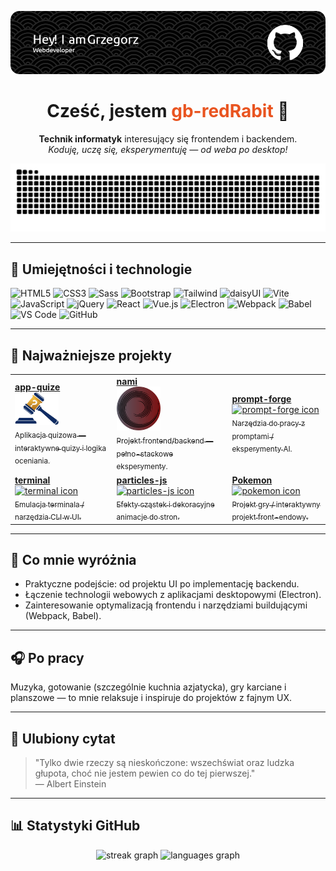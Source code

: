 <!-- HERO SECTION -->
<p align="center">
  <img src="./github-header-image.png"  alt="hero" />
</p>
<h1 align="center">Cześć, jestem <span style="color:#e95420;">gb-redRabit</span> 👋</h1>
<p align="center">
  <b>Technik informatyk</b> interesujący się frontendem i backendem.<br>
  <i>Koduję, uczę się, eksperymentuję — od weba po desktop!</i>
</p>

<!-- SNAKE ANIMATION -->
<p align="center">
  <!-- Czarny snake (upewnij się, że wygenerowałeś czarnego węża w swoim workflow Platane/snk) -->
  <img src="https://raw.githubusercontent.com/gb-redRabit/gb-redRabit/output/github-contribution-grid-snake.svg" alt="snake animation" />
</p>

---

## 🔧 Umiejętności i technologie

![HTML5](https://img.shields.io/badge/HTML5-E34F26?logo=html5&logoColor=fff&style=flat)
![CSS3](https://img.shields.io/badge/CSS3-1572B6?logo=css3&logoColor=fff&style=flat)
![Sass](https://img.shields.io/badge/Sass-CC6699?logo=sass&logoColor=fff&style=flat)
![Bootstrap](https://img.shields.io/badge/Bootstrap-7952B3?logo=bootstrap&logoColor=fff&style=flat)
![Tailwind](https://img.shields.io/badge/Tailwind_CSS-38B2AC?logo=tailwind-css&logoColor=fff&style=flat)
![daisyUI](https://img.shields.io/badge/daisyUI-FF69B4?logo=daisyui&logoColor=fff&style=flat)
![Vite](https://img.shields.io/badge/Vite-646CFF?logo=vite&logoColor=fff&style=flat)
![JavaScript](https://img.shields.io/badge/JavaScript-F7DF1E?logo=javascript&logoColor=222&style=flat)
![jQuery](https://img.shields.io/badge/jQuery-0769AD?logo=jquery&logoColor=fff&style=flat)
![React](https://img.shields.io/badge/React-61DAFB?logo=react&logoColor=222&style=flat)
![Vue.js](https://img.shields.io/badge/Vue.js-4FC08D?logo=vue.js&logoColor=fff&style=flat)
![Electron](https://img.shields.io/badge/Electron-2B2E3A?logo=electron&logoColor=9FEAF9&style=flat)
![Webpack](https://img.shields.io/badge/Webpack-8DD6F9?logo=webpack&logoColor=222&style=flat)
![Babel](https://img.shields.io/badge/Babel-F9DC3E?logo=babel&logoColor=222&style=flat)
![VS Code](https://img.shields.io/badge/VS_Code-007ACC?logo=visual-studio-code&logoColor=fff&style=flat)
![GitHub](https://img.shields.io/badge/GitHub-181717?logo=github&logoColor=fff&style=flat)

---

## 🚀 Najważniejsze projekty

<table>
  <tr>
    <td>
      <a href="https://github.com/gb-redRabit/app-quize">
        <b>app-quize</b><br>
        <img src="https://raw.githubusercontent.com/gb-redRabit/app-quize/main/frontend/public/favicon.ico" width="70" alt="app-quize icon"><br>
        <sub>Aplikacja quizowa — interaktywne quizy i logika oceniania.</sub>
      </a>
    </td>
    <td>
      <a href="https://github.com/gb-redRabit/nami">
        <b>nami</b><br>
        <!-- Poprawiona ścieżka do ikony -->
        <img src="https://raw.githubusercontent.com/gb-redRabit/nami/main/resources/icon.png" width="70" alt="nami icon"><br>
        <sub>Projekt frontend/backend — pełno-stackowe eksperymenty.</sub>
      </a>
    </td>
    <td>
      <a href="https://github.com/gb-redRabit/prompt-forge">
        <b>prompt-forge</b><br>
        <img src="https://raw.githubusercontent.com/gb-redRabit/prompt-forge/main/public/icon.png" width="70" alt="prompt-forge icon"><br>
        <sub>Narzędzia do pracy z promptami / eksperymenty AI.</sub>
      </a>
    </td>
  </tr>
  <tr>
    <td>
      <a href="https://github.com/gb-redRabit/terminal">
        <b>terminal</b><br>
        <img src="https://raw.githubusercontent.com/gb-redRabit/terminal/main/public/icon.png" width="70" alt="terminal icon"><br>
        <sub>Emulacja terminala / narzędzia CLI w UI.</sub>
      </a>
    </td>
    <td>
      <a href="https://github.com/gb-redRabit/particles-js">
        <b>particles-js</b><br>
        <img src="https://raw.githubusercontent.com/gb-redRabit/particles-js/main/public/icon.png" width="70" alt="particles-js icon"><br>
        <sub>Efekty cząstek i dekoracyjne animacje do stron.</sub>
      </a>
    </td>
    <td>
      <a href="https://github.com/gb-redRabit/Pokemon">
        <b>Pokemon</b><br>
        <img src="https://raw.githubusercontent.com/gb-redRabit/Pokemon/main/public/icon.png" width="70" alt="pokemon icon"><br>
        <sub>Projekt gry / interaktywny projekt front-endowy.</sub>
      </a>
    </td>
  </tr>
</table>

---

## 🎯 Co mnie wyróżnia

- Praktyczne podejście: od projektu UI po implementację backendu.
- Łączenie technologii webowych z aplikacjami desktopowymi (Electron).
- Zainteresowanie optymalizacją frontendu i narzędziami buildującymi (Webpack, Babel).

---

## 🎧 Po pracy

Muzyka, gotowanie (szczególnie kuchnia azjatycka), gry karciane i planszowe — to mnie relaksuje i inspiruje do projektów z fajnym UX.

---

## 💬 Ulubiony cytat

> "Tylko dwie rzeczy są nieskończone: wszechświat oraz ludzka głupota, choć nie jestem pewien co do tej pierwszej."  
> — Albert Einstein

---

## 📊 Statystyki GitHub

<div align="center">
  <img src="https://streak-stats.demolab.com?user=gb-redRabit&locale=en&mode=weekly&theme=dark&hide_border=false&border_radius=5" height="150" style="vertical-align:top;" alt="streak graph"  />
  <img src="https://github-readme-stats.vercel.app/api/top-langs?username=gb-redRabit&locale=en&hide_title=true&layout=compact&card_width=320&langs_count=5&theme=dark&hide_border=false" height="200" style="vertical-align:top;" alt="languages graph"  />
</div>
